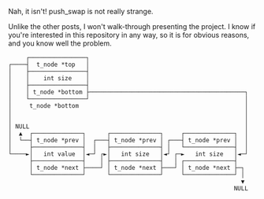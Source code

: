 Nah, it isn't! push_swap is not really strange.

Unlike the other posts, I won't walk-through presenting
the project. I know if you're interested in this repository
in any way, so it is for obvious reasons, and you know well
the problem.

```
     ┌────────────────┐
┌────┤  t_node *top   │
│    ├────────────────┤
│    │    int size    │
│    ├────────────────┤
│    │ t_node *bottom ├────────────────────────────────────────────┐
│    └────────────────┘                                            │
│     t_node *bottom                                               │
│                                                                  │
│                                                                  │
│ NULL                                                             │
│  ▲  ┌──────────────┐      ┌──────────────┐     ┌──────────────┐  │
│  └──┤ t_node *prev │  ┌───┤ t_node *prev │ ┌───┤ t_node *prev │  │
│     ├──────────────┤  │   ├──────────────┤ │   └──────────────┤  │
└────►│   int value  │◄─┘ ┌►│   int size   │◄┘ ┌─►   int size   │◄─┘
      ├──────────────┤    │ ├──────────────┤   │ ┌──────────────┤
      │ t_node *next ├────┘ │ t_node *next ├───┘ │ t_node *next ├─┐
      └──────────────┘      └──────────────┘     └──────────────┘ │
                                                                  ▼
                                                                NULL
```                                                       


